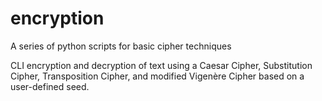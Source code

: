 # encryption
A series of python scripts for basic cipher techniques

CLI encryption and decryption of text using a Caesar Cipher, Substitution Cipher, Transposition Cipher, and modified Vigenère Cipher based on a user-defined seed.
